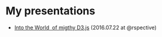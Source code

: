 # My presentations

- [Into the World  of migthy D3.js](into_the_world_of_migthy_d3js.pdf) (2016.07.22 at @rspective)
